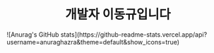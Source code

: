 <h1 align="center">개발자 이동규입니다</h1>

<div style="display: flex; justify-content: center;">
    ![Anurag's GitHub stats](https://github-readme-stats.vercel.app/api?username=anuraghazra&theme=default&show_icons=true)
</div>
